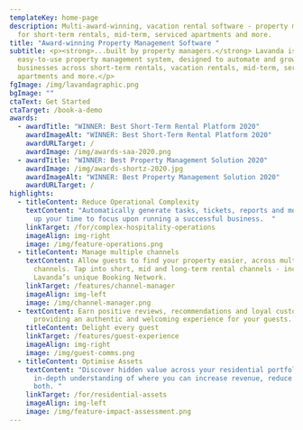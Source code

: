```yaml
---
templateKey: home-page
description: Multi-award-winning, vacation rental software - property management
  for short-term rentals, mid-term, serviced apartments and more.
title: "Award-winning Property Management Software "
subtitle: <p><strong>...built by property managers.</strong> Lavanda is an
  easy-to-use property management system, designed to automate and grow property
  businesses across short-term rentals, vacation rentals, mid-term, serviced
  apartments and more.</p>
fgImage: /img/lavandagraphic.png
bgImage: ""
ctaText: Get Started
ctaTarget: /book-a-demo
awards:
  - awardTitle: "WINNER: Best Short-Term Rental Platform 2020"
    awardImageAlt: "WINNER: Best Short-Term Rental Platform 2020"
    awardURLTarget: /
    awardImage: /img/awards-saa-2020.png
  - awardTitle: "WINNER: Best Property Management Solution 2020"
    awardImage: /img/awards-shortz-2020.jpg
    awardImageAlt: "WINNER: Best Property Management Solution 2020"
    awardURLTarget: /
highlights:
  - titleContent: Reduce Operational Complexity
    textContent: "Automatically generate tasks, tickets, reports and more, freeing
      up your time to focus upon running a successful business.  "
    linkTarget: /for/complex-hospitality-operations
    imageAlign: img-right
    image: /img/feature-operations.png
  - titleContent: Manage multiple channels
    textContent: Allow guests to find your property easier, across multiple
      channels. Tap into short, mid and long-term rental channels - including
      Lavanda’s unique Booking Network.
    linkTarget: /features/channel-manager
    imageAlign: img-left
    image: /img/channel-manager.png
  - textContent: Earn positive reviews, recommendations and loyal customers by
      providing an authentic and welcoming experience for your guests.
    titleContent: Delight every guest
    linkTarget: /features/guest-experience
    imageAlign: img-right
    image: /img/guest-comms.png
  - titleContent: Optimise Assets
    textContent: "Discover hidden value across your residential portfolio. Gain an
      in-depth understanding of where you can increase revenue, reduce costs or
      both. "
    linkTarget: /for/residential-assets
    imageAlign: img-left
    image: /img/feature-impact-assessment.png
---
```

